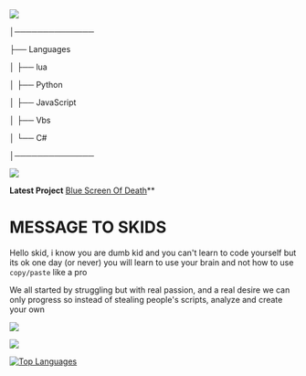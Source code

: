    
   <img src="https://media.discordapp.net/attachments/980846760379445328/982688239104163840/epik.gif"/>
        

  


│──────────────          

├── Languages

│   ├── lua

│   ├── Python

│   ├── JavaScript

│   ├── Vbs

│   └── C#

│──────────────

<img src="https://media.discordapp.net/attachments/981047324811857940/982692143829221456/ezgif.com-gif-maker.gif"/></a>    




**Latest Project** [Blue Screen Of Death](https://github.com/4gh9/Blue-Screen-Of-Death)**




# MESSAGE TO SKIDS

Hello skid, i know you are dumb kid and you can't learn to code yourself but its ok one day (or never) you will learn to use your brain and not how to use `copy/paste` like a pro

We all started by struggling but with real passion, and a real desire we can only progress so instead of stealing people's scripts, analyze and create your own




   <img src="https://discord.c99.nl/widget/theme-1/909623557670187090.png"/></a>
   
   
   <img src="https://komarev.com/ghpvc/?username=4gh9&style=for-the-badge"/></a>
   
   [![Top Languages](https://github-readme-stats.vercel.app/api/top-langs/?username=4gh9)](https://github.com/anuraghazra/github-readme-stats)
